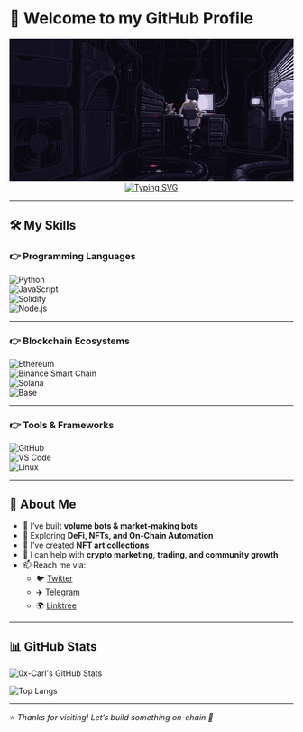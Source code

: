 # 👋 Welcome to my GitHub Profile  

<p align="center">
  <!-- Background GIF -->
  <img src="https://raw.githubusercontent.com/0x-Carl/0x-Carl/main/IMG_6288.gif" alt="banner" width="600"/>

  <!-- Typing Animation (appears directly under the GIF, looks like overlay) -->
  <br>
  <a href="https://git.io/typing-svg">
    <img src="https://readme-typing-svg.demolab.com?font=Fira+Code&weight=600&size=24&pause=1000&color=39FF14&center=true&vCenter=true&width=600&lines=Hi%2C+I'm+0x-Carl;Crypto+Builder+%F0%9F%9A%80;Bot+Developer+%F0%9F%A4%96;NFT+Artist+%F0%9F%8E%A8;Web3+Marketer+%F0%9F%8C%90" alt="Typing SVG" />
  </a>
</p>

---

## 🛠️ My Skills  

### 👉 Programming Languages  
![Python](https://img.shields.io/badge/Python-3776AB?style=for-the-badge&logo=python&logoColor=white)  
![JavaScript](https://img.shields.io/badge/JavaScript-F7DF1E?style=for-the-badge&logo=javascript&logoColor=black)  
![Solidity](https://img.shields.io/badge/Solidity-363636?style=for-the-badge&logo=solidity&logoColor=white)  
![Node.js](https://img.shields.io/badge/Node.js-339933?style=for-the-badge&logo=node.js&logoColor=white)  

---

### 👉 Blockchain Ecosystems  
![Ethereum](https://img.shields.io/badge/Ethereum-3C3C3D?style=for-the-badge&logo=ethereum&logoColor=white)  
![Binance Smart Chain](https://img.shields.io/badge/Binance_Smart_Chain-F3BA2F?style=for-the-badge&logo=binance&logoColor=white)  
![Solana](https://img.shields.io/badge/Solana-3D3D3D?style=for-the-badge&logo=solana&logoColor=00FFB3)  
![Base](https://img.shields.io/badge/Base-0052FF?style=for-the-badge&logo=coinbase&logoColor=white)  

---

### 👉 Tools & Frameworks  
![GitHub](https://img.shields.io/badge/GitHub-181717?style=for-the-badge&logo=github&logoColor=white)  
![VS Code](https://img.shields.io/badge/VS%20Code-007ACC?style=for-the-badge&logo=visualstudiocode&logoColor=white)  
![Linux](https://img.shields.io/badge/Linux-FCC624?style=for-the-badge&logo=linux&logoColor=black)  

---

## 🚀 About Me  
- 🔭 I’ve built **volume bots & market-making bots**  
- 🌱 Exploring **DeFi, NFTs, and On-Chain Automation**  
- 🎨 I’ve created **NFT art collections**  
- 💬 I can help with **crypto marketing, trading, and community growth**  
- 📫 Reach me via:  
  - 🐦 [Twitter](https://x.com/0xchizitere_eth)  
  - ✈️ [Telegram](https://t.me/Carl_Crypt)  
  - 🌍 [Linktree](https://linktr.ee/0xKarl)  

---

## 📊 GitHub Stats  

![0x-Carl's GitHub Stats](https://github-readme-stats.vercel.app/api?username=0x-Carl&show_icons=true&theme=radical)  

![Top Langs](https://github-readme-stats.vercel.app/api/top-langs/?username=0x-Carl&layout=compact&theme=radical)  

---

⭐️ *Thanks for visiting! Let’s build something on-chain 🚀*
